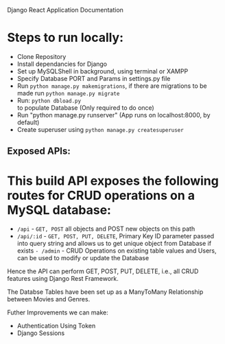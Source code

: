 Django React Application Documentation

# Steps to run locally:
* Clone Repository
* Install dependancies for Django
* Set up MySQLShell in background, using terminal or XAMPP
* Specify Database PORT and Params in settings.py file
* Run `python manage.py makemigrations`, if there are migrations to be made run `python manage.py migrate`
* Run:
`python dbload.py` \
to populate Database (Only required to do once)
* Run "python manage.py runserver" (App runs on localhost:8000, by default)
* Create superuser using `python manage.py createsuperuser`

## Exposed APIs:

# This build API exposes the following routes for CRUD operations on a MySQL database:
 - `/api` - `GET, POST` all objects and POST new objects on this path
 - `/api/:id` - `GET, POST, PUT, DELETE`,  Primary Key ID parameter passed into query string and allows us to get unique object from Database if exists
 `- /admin` - CRUD Operations on existing table values and Users, can be used to modify or update the Database
 
 Hence the API can perform GET, POST, PUT, DELETE, i.e., all CRUD features using Django Rest Framework.
 
 The Databse Tables have been set up as a ManyToMany Relationship between Movies and Genres.
 
 Futher Improvements we can make:
 * Authentication Using Token
 * Django Sessions
